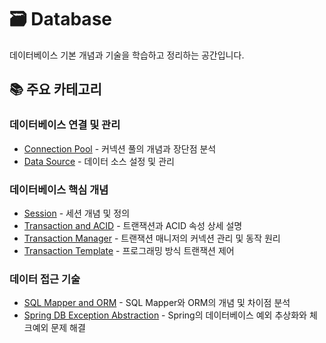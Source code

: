 # 🗃️ Database

데이터베이스 기본 개념과 기술을 학습하고 정리하는 공간입니다.

## 📚 주요 카테고리

### 데이터베이스 연결 및 관리
- [Connection Pool](./ConnectionPool.md) - 커넥션 풀의 개념과 장단점 분석
- [Data Source](./DataSource.md) - 데이터 소스 설정 및 관리

### 데이터베이스 핵심 개념
- [Session](./Session.md) - 세션 개념 및 정의
- [Transaction and ACID](./Transaction_ACID.md) - 트랜잭션과 ACID 속성 상세 설명
- [Transaction Manager](./TransactionManger.md) - 트랜잭션 매니저의 커넥션 관리 및 동작 원리
- [Transaction Template](./TransactionTemplate.md) - 프로그래밍 방식 트랜잭션 제어

### 데이터 접근 기술
- [SQL Mapper and ORM](./SQLMapper_and_ORM.md) - SQL Mapper와 ORM의 개념 및 차이점 분석
- [Spring DB Exception Abstraction](./SpringDB_예외추상화.md) - Spring의 데이터베이스 예외 추상화와 체크예외 문제 해결

